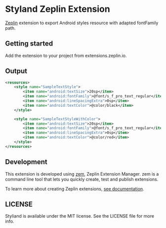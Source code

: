 # Styland Zeplin Extension

[Zeplin](https://zeplin.io) extension to export Android styles resource with adapted fontFamily path.

## Getting started

Add the extension to your project from extensions.zeplin.io.

## Output

```xml
<resources>
    <style name="SampleTextStyle">
        <item name="android:textSize">20sp</item>
        <item name="android:fontFamily">@font/s_f_pro_text_regular</item>
        <item name="android:lineSpacingExtra">0sp</item>
        <item name="android:textColor">@color/black</item>
    </style>

    <style name="SampleTextStyleWithColor">
        <item name="android:textSize">20sp</item>
        <item name="android:fontFamily">@font/s_f_pro_text_regular</item>
        <item name="android:lineSpacingExtra">0sp</item>
        <item name="android:textColor">@color/red</item>
    </style>
</resources>
```

## Development

This extension is developed using [zem](https://github.com/zeplin/zem), Zeplin Extension Manager. zem is a command line tool that lets you quickly create, test and publish extensions.

To learn more about creating Zeplin extensions, [see documentation](https://github.com/zeplin/zeplin-extension-documentation).

## LICENSE

Styliand is available under the MIT license. See the LICENSE file for more info.
